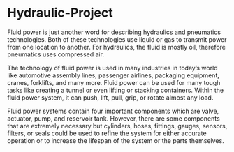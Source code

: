 # Hydraulic-Project

Fluid power is just another word for describing hydraulics and pneumatics technologies. Both of these technologies use liquid or gas to transmit power from one location to another. For hydraulics, the fluid is mostly oil, therefore pneumatics uses compressed air. 

The technology of fluid power is used in many industries in today’s world like automotive assembly lines, passenger airlines, packaging equipment, cranes, forklifts, and many more. Fluid power can be used for many tough tasks like creating a tunnel or even lifting or stacking containers. Within the fluid power system, it can push, lift, pull, grip, or rotate almost any load. 

Fluid power systems contain four important components which are valve, actuator, pump, and reservoir tank. However, there are some components that are extremely necessary but cylinders, hoses, fittings, gauges, sensors, filters, or seals could be used to refine the system for either accurate operation or to increase the lifespan of the system or the parts themselves. 
